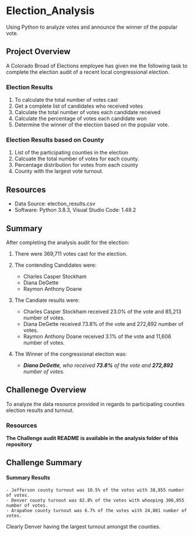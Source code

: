 # Election_Analysis
Using Python to analyze votes and announce the winner of the popular vote.

## Project Overview

A Colorado Broad of Elections employee has given me the following task to complete the election audit of a recent local congressional election.

### Election Results

1. To calculate the total number of votes cast
2. Get a complete list of candidates who received votes
3. Calculate the total number of votes each candidate received
4. Calculate the percentage of votes each candidate won
5. Determine the winner of the election based on the popular vote.

### Election Results based on County

1. List of the participating counties in the election
2. Calcuate the total number of votes for each county.
3. Percentage distribution for votes from each county
4. County with the largest vote turnout.

## Resources

- Data Source: election_results.csv
- Software: Python 3.8.3, Visual Studio Code: 1.48.2

## Summary

After completing the analysis audit for the election:

1. There were 369,711 votes cast for the election.
2. The contending Candidates were:

    - Charles Casper Stockham
    - Diana DeGette
    - Raymon Anthony Doane

3. The Candiate results were:
    
    - Charles Casper Stockham received 23.0% of the vote and 85,213 number of votes.
    - Diana DeGette received 73.8% of the vote and 272,892 number of votes.
    - Raymon Anthony Doane received 3.1% of the vote and 11,606 number of votes.

4. The Winner of the congressional election was:
    
    - ***Diana DeGette**, who received **73.8%** of the vote and **272,892** number of votes.*

## Challenege Overview

To analyze the data resource provided in regards to participating counties election results and turnout.

### Resources

**The Challenge audit README is available in the analysis folder of this repository**

## Challenge Summary

#### Summary Results

    - Jefferson county turnout was 10.5% of the votes with 38,855 number of votes.
    - Denver county turnout was 82.8% of the votes with whooping 306,055 number of votes.
    - Arapahoe county turnout was 6.7% of the votes with 24,801 number of votes.

Clearly Denver having the largest turnout amongst the counties.

